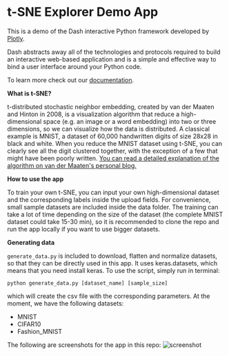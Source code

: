 # t-SNE Explorer Demo App

This is a demo of the Dash interactive Python framework developed by [Plotly](https://plot.ly/).

Dash abstracts away all of the technologies and protocols required to build an interactive web-based application and is a simple and effective way to bind a user interface around your Python code.

To learn more check out our [documentation](https://plot.ly/dash).

**What is t-SNE?**

t-distributed stochastic neighbor embedding, created by van der Maaten and Hinton in 2008, is a visualization algorithm that reduce a high-dimensional space (e.g. an image or a word embedding) into two or three dimensions, so we can visualize how the data is distributed. A classical example is MNIST, a dataset of 60,000 handwritten digits of size 28x28 in black and white. When you reduce the MNIST dataset using t-SNE, you can clearly see all the digit clustered together, with the exception of a few that might have been poorly written. [You can read a detailed explanation of the algorithm on van der Maaten's personal blog.](https://lvdmaaten.github.io/tsne/)

**How to use the app**

To train your own t-SNE, you can input your own high-dimensional dataset and the corresponding labels inside the upload fields. For convenience, small sample datasets are included inside the data folder. The training can take a lot of time depending on the size of the dataset (the complete MNIST dataset could take 15-30 min), so it is recommended to clone the repo and run the app locally if you want to use bigger datasets.

**Generating data**

`generate_data.py` is included to download, flatten and normalize datasets, so that they can be directly used in this app. It uses keras.datasets, which means that you need install keras. To use the script, simply run in terminal:

```python generate_data.py [dataset_name] [sample_size]```

which will create the csv file with the corresponding parameters. At the moment, we have the following datasets:
* MNIST
* CIFAR10
* Fashion_MNIST


The following are screenshots for the app in this repo:
![screenshot](screenshots/default_view.png)
